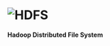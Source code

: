 ![HDFS](https://hadoop.apache.org/docs/r2.7.1/hadoop-project-dist/hadoop-hdfs/images/hdfs-logo.jpg)
=============================


**Hadoop Distributed File System**

